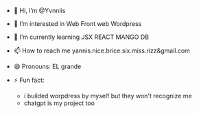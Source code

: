 - 👋 Hi, I’m @Yvnniis
  
- 👀 I’m interested in
    Web Front web
    Wordpress
  
- 🌱 I’m currently learning 
    JSX
    REACT
    MANGO DB
    
- 📫 How to reach me
  yannis.nice.brice.six.miss.rizz&gmail.com
  
- 😄 Pronouns:
    EL grande 
    
- ⚡ Fun fact: 
    - i builded worpdress by myself but they won't recognize me
    -  chatgpt is my project too
  

<!---
Yvnniis/Yvnniis is a ✨ special ✨ repository because its `README.md` (this file) appears on your GitHub profile.
You can click the Preview link to take a look at your changes.
--->

